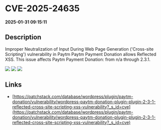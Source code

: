 # CVE-2025-24635

**2025-01-31 09:15:11**

## Description
Improper Neutralization of Input During Web Page Generation ('Cross-site Scripting') vulnerability in Paytm Paytm Payment Donation allows Reflected XSS. This issue affects Paytm Payment Donation: from n/a through 2.3.1.

![](https://img.shields.io/static/v1?label=Score&message=7.1&color=red)
![](https://img.shields.io/static/v1?label=Severity&message=HIGH&color=red)
![](https://img.shields.io/static/v1?label=CWE&message=XSS&color=green)

## Links
- [https://patchstack.com/database/wordpress/plugin/paytm-donation/vulnerability/wordpress-paytm-donation-plugin-plugin-2-3-1-reflected-cross-site-scripting-xss-vulnerability?_s_id=cve](https://patchstack.com/database/wordpress/plugin/paytm-donation/vulnerability/wordpress-paytm-donation-plugin-plugin-2-3-1-reflected-cross-site-scripting-xss-vulnerability?_s_id=cve)
